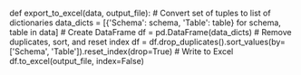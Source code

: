 
  def export_to_excel(data, output_file):
    # Convert set of tuples to list of dictionaries
    data_dicts = [{'Schema': schema, 'Table': table} for schema, table in data]
    # Create DataFrame
    df = pd.DataFrame(data_dicts)
    # Remove duplicates, sort, and reset index
    df = df.drop_duplicates().sort_values(by=['Schema', 'Table']).reset_index(drop=True)
    # Write to Excel
    df.to_excel(output_file, index=False)